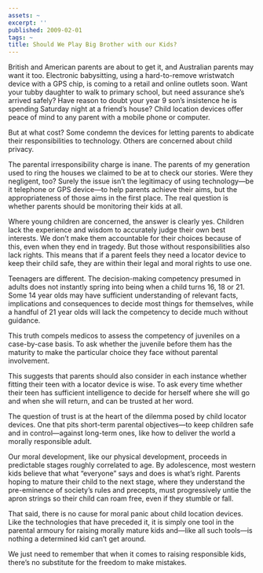 ```yaml
---
assets: ~
excerpt: ''
published: 2009-02-01
tags: ~
title: Should We Play Big Brother with our Kids?
---
```

British and American parents are about to get it, and Australian parents
may want it too. Electronic babysitting, using a hard-to-remove
wristwatch device with a GPS chip, is coming to a retail and online
outlets soon. Want your tubby daughter to walk to primary school, but
need assurance she’s arrived safely? Have reason to doubt your year 9
son’s insistence he is spending Saturday night at a friend’s house?
Child location devices offer peace of mind to any parent with a mobile
phone or computer.

But at what cost? Some condemn the devices for letting parents to
abdicate their responsibilities to technology. Others are concerned
about child privacy.

The parental irresponsibility charge is inane. The parents of my
generation used to ring the houses we claimed to be at to check our
stories. Were they negligent, too? Surely the issue isn’t the legitimacy
of using technology—be it telephone or GPS device—to help parents
achieve their aims, but the appropriateness of those aims in the first
place. The real question is whether parents should be monitoring their
kids at all.

Where young children are concerned, the answer is clearly yes. Children
lack the experience and wisdom to accurately judge their own best
interests. We don’t make them accountable for their choices because of
this, even when they end in tragedy. But those without responsibilities
also lack rights. This means that if a parent feels they need a locator
device to keep their child safe, they are within their legal and moral
rights to use one.

Teenagers are different. The decision-making competency presumed in
adults does not instantly spring into being when a child turns 16, 18 or
21. Some 14 year olds may have sufficient understanding of relevant
facts, implications and consequences to decide most things for
themselves, while a handful of 21 year olds will lack the competency to
decide much without guidance.

This truth compels medicos to assess the competency of juveniles on a
case-by-case basis. To ask whether the juvenile before them has the
maturity to make the particular choice they face without parental
involvement.

This suggests that parents should also consider in each instance whether
fitting their teen with a locator device is wise. To ask every time
whether their teen has sufficient intelligence to decide for herself
where she will go and when she will return, and can be trusted at her
word.

The question of trust is at the heart of the dilemma posed by child
locator devices. One that pits short-term parental objectives—to keep
children safe and in control—against long-term ones, like how to deliver
the world a morally responsible adult.

Our moral development, like our physical development, proceeds in
predictable stages roughly correlated to age. By adolescence, most
western kids believe that what “everyone” says and does is what’s right.
Parents hoping to mature their child to the next stage, where they
understand the pre-eminence of society’s rules and precepts, must
progressively untie the apron strings so their child can roam free, even
if they stumble or fall.

That said, there is no cause for moral panic about child location
devices. Like the technologies that have preceded it, it is simply one
tool in the parental armoury for raising morally mature kids and—like
all such tools—is nothing a determined kid can’t get around.

We just need to remember that when it comes to raising responsible kids,
there’s no substitute for the freedom to make mistakes.